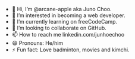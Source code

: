 - 👋 Hi, I’m @arcane-apple aka Juno Choo.
- 👀 I’m interested in becoming a web developer.
- 🌱 I’m currently learning on freeCodeCamp.
- 💞️ I’m looking to collaborate on GitHub.
- 📫 How to reach me linkedin.com/junhoechoo
- 😄 Pronouns: He/him
- ⚡ Fun fact: Love badminton, movies and kimchi.

<!---
junhoechoo/junhoechoo is a ✨ special ✨ repository because its `README.md` (this file) appears on your GitHub profile.
You can click the Preview link to take a look at your changes.
--->
